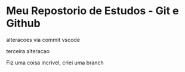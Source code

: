 # Meu Repostorio de Estudos - Git e Github

alteracoes via commit vscode

terceira alteracao

Fiz uma coisa incrivel, criei uma branch